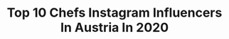---
title: Top 10 Chefs Instagram Influencers In Austria In 2020
description: Identify the most popular Instagram accounts on inBeat.
platform: Instagram
profiles:
  - username: "kathikara"
    fullname: >-
      KATHI | VIENNA LIFESTYLE VIBES
    location: "Austria"
    followers: 8862
    engagement: 704
    commentsToLikes: 0.071659
    avatar: "https://scontent-lhr8-1.cdninstagram.com/v/t51.2885-19/s320x320/91846356_684267002384969_3481808099990306816_n.jpg?_nc_ht=scontent-lhr8-1.cdninstagram.com&_nc_ohc=gSOo-2yfCxcAX9B24II&oh=d52073ab207ccc9353856d842d1d03fa&oe=5EBC89DF"
    verified: false
    hashtags: "#fashionblogger, #door, #kaffeemaschine, #mitfahren"
  - username: "alexandragorsche"
    fullname: >-
      ALEXANDRA GORSCHE
    location: "Austria"
    followers: 24024
    engagement: 197
    commentsToLikes: 0.057288
    avatar: "https://scontent-ams4-1.cdninstagram.com/v/t51.2885-19/s320x320/66622553_925296691137437_8413168173481721856_n.jpg?_nc_ht=scontent-ams4-1.cdninstagram.com&_nc_ohc=EilgVUU8ySMAX8_gupx&oh=75f63d5dfdf867aee5c45494a670a936&oe=5EC0AE95"
    verified: false
    hashtags: "#winelover, #austria, #finedining, #gastronomie"
  - username: "derletzteanderbar"
    fullname: >-
      Henning Wehland
    location: "Austria"
    followers: 23486
    engagement: 279
    commentsToLikes: 0.045605
    avatar: "https://scontent-ams4-1.cdninstagram.com/v/t51.2885-19/s320x320/29715780_459175151164316_6402470635334795264_n.jpg?_nc_ht=scontent-ams4-1.cdninstagram.com&_nc_ohc=LkJhFloHzqkAX9dE3N5&oh=fd21c3693062715ec812f4e3d9769713&oe=5EB8DAE3"
    verified: true
    hashtags: "#gesetzdertoleranz, #42, #praktikant, #rauch"
  - username: "st3vie.gram"
    fullname: >-
      Steve Mayer
    location: "Austria"
    followers: 6890
    engagement: 944
    commentsToLikes: 0.021918
    avatar: "https://scontent-ams4-1.cdninstagram.com/v/t51.2885-19/s320x320/87657596_186117006046133_3135812732989734912_n.jpg?_nc_ht=scontent-ams4-1.cdninstagram.com&_nc_ohc=hi5NXdqm-_cAX-iF_9x&oh=51c9c660b1eb762d14e3b70b3966bdf7&oe=5EB66256"
    verified: false
    hashtags: "#traveltheworld, #funchal, #koji, #fermentation"
  - username: "kuehlingandbattenfeld"
    fullname: >-
      Organic Wines From Rheinhessen
    location: "Austria"
    followers: 17645
    engagement: 300
    commentsToLikes: 0.024984
    avatar: "https://scontent-amt2-1.cdninstagram.com/v/t51.2885-19/s320x320/40466427_1684360595020764_4106828895003607040_n.jpg?_nc_ht=scontent-amt2-1.cdninstagram.com&_nc_ohc=oFAUl4CaW8AAX-tvRar&oh=8024cf1b68aceb0c533d37d026de4a2c&oe=5EB1DD86"
    verified: false
    hashtags: "#winefreak, #instawine, #winetasting, #ilovewine"
  - username: "vegan_chef_adrian_wu"
    fullname: >-
      Vegan Chef Adrian Wu
    location: "Austria"
    followers: 6502
    engagement: 584
    commentsToLikes: 0.023621
    avatar: "https://scontent-amt2-1.cdninstagram.com/v/t51.2885-19/s320x320/56653070_409335749901658_2851407454711840768_n.jpg?_nc_ht=scontent-amt2-1.cdninstagram.com&_nc_ohc=xkfOGI4wUFcAX_sYZzT&oh=f3bf3297b9551cb268e1b7ca5c8b5ebd&oe=5EB4C98B"
    verified: false
    hashtags: "#dairyfree, #vegan, #vegetarian, #ucommunehk"
  - username: "gronda.eu"
    fullname: >-
      Gronda
    location: "Austria"
    followers: 231793
    engagement: 156
    commentsToLikes: 0.006380
    avatar: "https://scontent-lhr8-1.cdninstagram.com/v/t51.2885-19/s320x320/60022695_2709626519053118_7047645418355687424_n.jpg?_nc_ht=scontent-lhr8-1.cdninstagram.com&_nc_ohc=eiGpzLLnULYAX-Mw4Jx&oh=cc78de549176caa7f0868621dda9dee6&oe=5EB485F3"
    verified: true
    hashtags: "#chefsalert, #chefinspiration, #culinaryarts, #waiterlife"
  - username: "saschagoetzel"
    fullname: >-
      Sascha Goetzel
    location: "Austria"
    followers: 33215
    engagement: 93
    commentsToLikes: 0.039649
    avatar: "https://scontent-amt2-1.cdninstagram.com/v/t51.2885-19/s320x320/89681588_206520810558423_237276971506073600_n.jpg?_nc_ht=scontent-amt2-1.cdninstagram.com&_nc_ohc=uyJctkw4iFkAX9xNLJ-&oh=69b6e80a51072ff251d25b70be2f8bd9&oe=5EB34E29"
    verified: false
    hashtags: "#istanbul, #spring, #stopcovid19, #beatthevirus"
  - username: "sdarling_33"
    fullname: >-
      Scott Darling
    location: "Austria"
    followers: 82306
    engagement: 440
    commentsToLikes: 0.008356
    avatar: "https://scontent-lhr8-1.cdninstagram.com/v/t51.2885-19/s320x320/31966804_192963398000424_4039121626095157248_n.jpg?_nc_ht=scontent-lhr8-1.cdninstagram.com&_nc_ohc=XYDuxm1r7RsAX-7YWWJ&oh=d6ebc2286bf338089bc6fccd5e217cfe&oe=5EBBA46B"
    verified: true
    hashtags: "#lunchdate, #model, #notredamehounds, #teamlabborderless"
  - username: "adriana_polakova"
    fullname: >-
      AdrianaPolakovaofficial
    location: "Austria"
    followers: 72393
    engagement: 174
    commentsToLikes: 0.020732
    avatar: "https://scontent-lht6-1.cdninstagram.com/v/t51.2885-19/s320x320/51273689_313399862860830_2149487138574434304_n.jpg?_nc_ht=scontent-lht6-1.cdninstagram.com&_nc_ohc=bHrPtzIzcdcAX_QwwEQ&oh=b8dc3b31e44a387f40e418e11fd45bd2&oe=5EB5A7B3"
    verified: false
    hashtags: "#ostavamdoma, #naklar, #dizajnovemasinky"
---